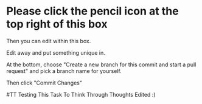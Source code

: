 # Please click the pencil icon at the top right of this box

Then you can edit within this box.

Edit away and put something unique in.

At the bottom, choose "Create a new branch for this commit and start a pull request" and pick a branch name for yourself.

Then click "Commit Changes"

#TT Testing This Task To Think Through Thoughts
Edited :)
